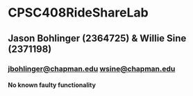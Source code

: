 # CPSC408RideShareLab

## Jason Bohlinger (2364725) & Willie Sine (2371198)

### jbohlinger@chapman.edu wsine@chapman.edu

#### No known faulty functionality


